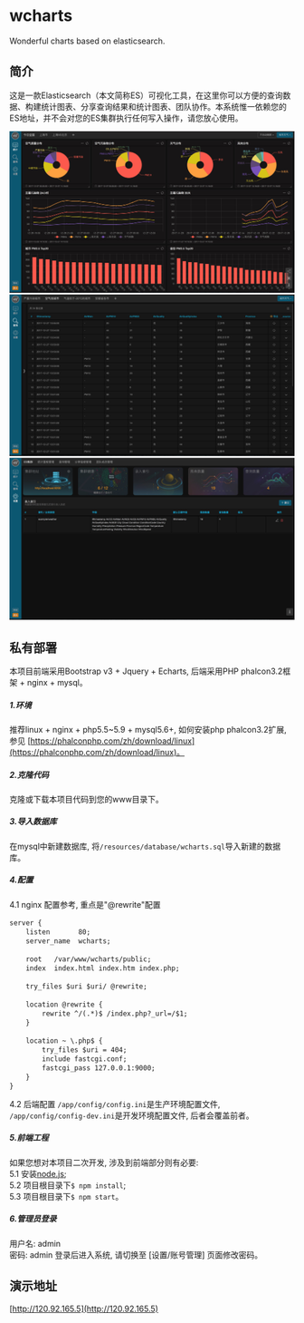 # wcharts 
Wonderful charts based on elasticsearch.   
 
## 简介 
这是一款Elasticsearch（本文简称ES）可视化工具，在这里你可以方便的查询数据、构建统计图表、分享查询结果和统计图表、团队协作。本系统惟一依赖您的ES地址，并不会对您的ES集群执行任何写入操作，请您放心使用。
  
![img](https://raw.githubusercontent.com/changl61/wcharts/master/resources/demo/charts.jpg)
![img](https://raw.githubusercontent.com/changl61/wcharts/master/resources/demo/query.jpg)
![img](https://raw.githubusercontent.com/changl61/wcharts/master/resources/demo/setting.jpg)

## 私有部署
本项目前端采用Bootstrap v3 + Jquery + Echarts, 后端采用PHP phalcon3.2框架 + nginx + mysql。
##### 1.环境
推荐linux + nginx + php5.5~5.9 + mysql5.6+, 如何安装php phalcon3.2扩展, 参见 [https://phalconphp.com/zh/download/linux](https://phalconphp.com/zh/download/linux)。

##### 2.克隆代码
克隆或下载本项目代码到您的www目录下。

##### 3.导入数据库
在mysql中新建数据库, 将`/resources/database/wcharts.sql`导入新建的数据库。

##### 4.配置

4.1 nginx 配置参考, 重点是"@rewrite"配置
```
server {
    listen       80;
    server_name  wcharts;

    root   /var/www/wcharts/public;
    index  index.html index.htm index.php;

    try_files $uri $uri/ @rewrite;
    
    location @rewrite {
        rewrite ^/(.*)$ /index.php?_url=/$1;
    }
    
    location ~ \.php$ {
        try_files $uri = 404;
        include fastcgi.conf;
        fastcgi_pass 127.0.0.1:9000;
    }
}
```
4.2 后端配置
`/app/config/config.ini`是生产环境配置文件, `/app/config/config-dev.ini`是开发环境配置文件, 后者会覆盖前者。

##### 5.前端工程
如果您想对本项目二次开发, 涉及到前端部分则有必要:   
5.1 安装[node.js](http://nodejs.cn);   
5.2 项目根目录下`$ npm install`;   
5.3 项目根目录下`$ npm start`。


##### 6.管理员登录
用户名: admin   
密码: admin
登录后进入系统, 请切换至 [设置/账号管理] 页面修改密码。

## 演示地址
[http://120.92.165.5](http://120.92.165.5)   